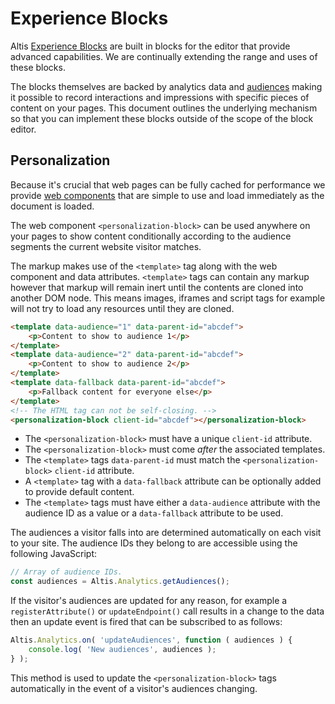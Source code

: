 # Experience Blocks

Altis [Experience Blocks](https://www.altis-dxp.com/experience-blocks/) are built in blocks for the editor that provide advanced capabilities. We are continually extending the range and uses of these blocks.

The blocks themselves are backed by analytics data and [audiences](./audiences.md) making it possible to record interactions and impressions with specific pieces of content on your pages. This document outlines the underlying mechanism so that you can implement these blocks outside of the scope of the block editor.

## Personalization

Because it's crucial that web pages can be fully cached for performance we provide [web components](https://developer.mozilla.org/en-US/docs/Web/Web_Components) that are simple to use and load immediately as the document is loaded.

The web component `<personalization-block>` can be used anywhere on your pages to show content conditionally according to the audience segments the current website visitor matches.

The markup makes use of the `<template>` tag along with the web component and data attributes. `<template>` tags can contain any markup however that markup will remain inert until the contents are cloned into another DOM node. This means images, iframes and script tags for example will not try to load any resources until they are cloned.

```html
<template data-audience="1" data-parent-id="abcdef">
	<p>Content to show to audience 1</p>
</template>
<template data-audience="2" data-parent-id="abcdef">
	<p>Content to show to audience 2</p>
</template>
<template data-fallback data-parent-id="abcdef">
	<p>Fallback content for everyone else</p>
</template>
<!-- The HTML tag can not be self-closing. -->
<personalization-block client-id="abcdef"></personalization-block>
```

- The `<personalization-block>` must have a unique `client-id` attribute.
- The `<personalization-block>` must come _after_ the associated templates.
- The `<template>` tags `data-parent-id` must match the `<personalization-block>` `client-id` attribute.
- A `<template>` tag with a `data-fallback` attribute can be optionally added to provide default content.
- The `<template>` tags must have either a `data-audience` attribute with the audience ID as a value or a `data-fallback` attribute to be used.

The audiences a visitor falls into are determined automatically on each visit to your site. The audience IDs they belong to are accessible using the following JavaScript:

```js
// Array of audience IDs.
const audiences = Altis.Analytics.getAudiences();
```

If the visitor's audiences are updated for any reason, for example a `registerAttribute()`  or `updateEndpoint()` call results in a change to the data then an update event is fired that can be subscribed to as follows:

```js
Altis.Analytics.on( 'updateAudiences', function ( audiences ) {
	console.log( 'New audiences', audiences );
} );
```

This method is used to update the `<personalization-block>` tags automatically in the event of a visitor's audiences changing.
